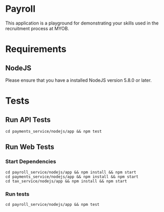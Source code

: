 # Payroll

This application is a playground for demonstrating your skills used in the recruitment process at MYOB.

# Requirements

## NodeJS

Please ensure that you have a installed NodeJS version 5.8.0 or later.

# Tests

## Run API Tests
```
cd payments_service/nodejs/app && npm test
```

## Run Web Tests

### Start Dependencies
```
cd payroll_service/nodejs/app && npm install && npm start
cd payments_service/nodejs/app && npm install && npm start
cd tax_service/nodejs/app && npm install && npm start
```

### Run tests
```
cd payroll_service/nodejs/app && npm test
```
